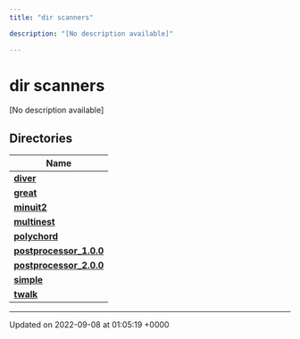 ```yaml
---
title: "dir scanners"

description: "[No description available]"

---
```


# dir scanners

[No description available]

## Directories

| Name           |
| -------------- |
| **[diver](/documentation/code/files/dir_8a784228ca6219402d8e768ef3d07ed4/)**  |
| **[great](/documentation/code/files/dir_4e72509a65748ef232c5bdb38190799a/)**  |
| **[minuit2](/documentation/code/files/dir_a2e3f1b883fd3213afc91c38ea2538aa/)**  |
| **[multinest](/documentation/code/files/dir_d6f2c634641de666ec4770394adf0d44/)**  |
| **[polychord](/documentation/code/files/dir_4146fa393fd2fa95201db6a9f7f3c7d4/)**  |
| **[postprocessor_1.0.0](/documentation/code/files/dir_5a837fd4eb57251ea3c7435ee457d510/)**  |
| **[postprocessor_2.0.0](/documentation/code/files/dir_19e22b0eacf25c81e760ed2edde069be/)**  |
| **[simple](/documentation/code/files/dir_b771c35c53f7f0d4ef99e9ec9113aa65/)**  |
| **[twalk](/documentation/code/files/dir_469cfd999018b1b05b3fb826bf8dd5fe/)**  |






-------------------------------

Updated on 2022-09-08 at 01:05:19 +0000
